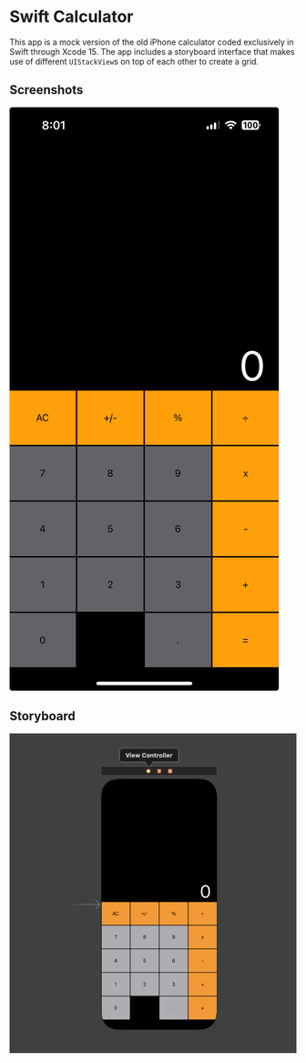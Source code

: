 # Swift Calculator

This app is a mock version of the old iPhone calculator coded exclusively in Swift through Xcode 15. The app includes a storyboard interface that makes use of different ``UIStackView``s on top of each other to create a grid. 

## Screenshots

![Calculator Screenshot](./assets/calculatorScreenshot.jpeg)

## Storyboard

![Calculator Storyboard](./assets/storyboardScreenshot.png)
